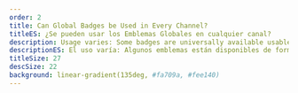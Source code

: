 ```yaml
---
order: 2
title: Can Global Badges be Used in Every Channel?
titleES: ¿Se pueden usar los Emblemas Globales en cualquier canal?
description: Usage varies: Some badges are universally available usable everywhere, others are restricted to the channel where they were unlocked, and some are reserved for platform personnel or Twitch Staff
descriptionES: El uso varía: Algunos emblemas están disponibles de forma universal utilizables en todas partes, otros están restringidos al canal donde se desbloquearon, y algunos están dirigidos a personal especial o personal específico.
titleSize: 27
descSize: 22
background: linear-gradient(135deg, #fa709a, #fee140)
---
```

